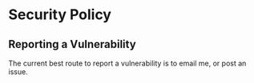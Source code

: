 # Security Policy

## Reporting a Vulnerability

The current best route to report a vulnerability is to email me, or post an issue.
